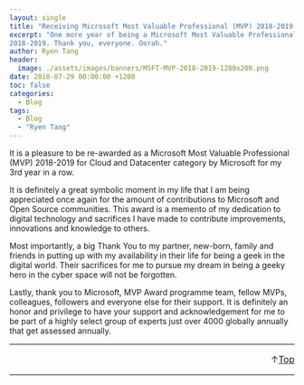 ```yaml
---
layout: single
title: "Receiving Microsoft Most Valuable Professional (MVP) 2018-2019 award"
excerpt: "One more year of being a Microsoft Most Valuable Professional (MVP)
2018-2019. Thank you, everyone. Oorah."
author: Ryen Tang
header:
  image: ./assets/images/banners/MSFT-MVP-2018-2019-1280x200.png
date: 2018-07-29 00:00:00 +1200
toc: false
categories: 
  - Blog
tags:
  - Blog
  - "Ryen Tang"
---
```


It is a pleasure to be re-awarded as a Microsoft Most Valuable Professional
(MVP) 2018-2019 for Cloud and Datacenter category by Microsoft for my 3rd year
in a row.

It is definitely a great symbolic moment in my life that I am being appreciated
once again for the amount of contributions to Microsoft and Open Source
communities. This award is a memento of my dedication to digital technology and
sacrifices I have made to contribute improvements, innovations and knowledge to
others.

Most importantly, a big Thank You to my partner, new-born, family and friends
in putting up with my availability in their life for being a geek in the digital
world. Their sacrifices for me to pursue my dream in being a geeky hero in the
cyber space will not be forgotten.

Lastly, thank you to Microsoft, MVP Award programme team, fellow MVPs,
colleagues, followers and everyone else for their support. It is definitely an
honor and privilege to have your support and acknowledgement for me to be part
of a highly select group of experts just over 4000 globally annually that get
assessed annually.

<hr style='margin-top: 0.5em; margin-bottom: 0em; border-top: 1px solid #eaeaea'>
<p style='font-size: 16px; vertical-align: top; text-align: right;'>↑<a href='#top'>Top</a></p>

<!-- kiazhi.github.io - In-Article - Text & Image Advertisement -->
<ins class="adsbygoogle"
     style="display:block; text-align:center;"
     data-ad-layout="in-article"
     data-ad-format="fluid"
     data-ad-client="ca-pub-8419393181202253"
     data-ad-slot="9347590764"></ins>
<script>
     (adsbygoogle = window.adsbygoogle || []).push({});
</script>

<hr style='margin-top: 0.5em; margin-bottom: 0em; border-top: 1px solid #eaeaea'>
